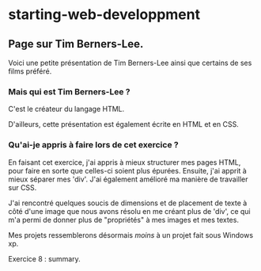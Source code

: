 # starting-web-developpment
## Page sur Tim Berners-Lee.
Voici une petite présentation de Tim Berners-Lee ainsi que certains de ses films préféré.

### Mais qui est Tim Berners-Lee ?

C'est le créateur du langage HTML.

D'ailleurs, cette présentation est également écrite en HTML et en CSS.

### Qu'ai-je appris à faire lors de cet exercice ?

En faisant cet exercice, j'ai appris à mieux structurer mes pages HTML, pour faire en sorte que celles-ci soient plus épurées.
Ensuite, j'ai apprit à mieux séparer mes 'div'.
J'ai également amélioré ma manière de travailler sur CSS.

J'ai rencontré quelques soucis de dimensions et de placement de texte à côté d'une image que nous avons résolu en me créant plus de 'div', ce qui m'a permi de donner plus de "propriétés" à mes images et mes textes.

Mes projets ressemblerons désormais *moins* à un projet fait sous Windows xp.

Exercice 8 : summary.
